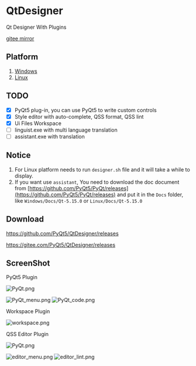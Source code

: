 # QtDesigner

Qt Designer With Plugins

[gitee mirror](https://gitee.com/PyQt5/QtDesigner)

## Platform

1. [Windows](Windows)
2. [Linux](Linux)

## TODO

- [x] PyQt5 plug-in, you can use PyQt5 to write custom controls
- [x] Style editor with auto-complete, QSS format, QSS lint
- [x] Ui Files Workspace
- [ ] linguist.exe with multi language translation
- [ ] assistant.exe with translation

## Notice

1. For Linux platform needs to run `designer.sh` file and it will take a while to display.
2. If you want use `assistant`, You need to download the doc document from [https://github.com/PyQt5/PyQt/releases](https://github.com/PyQt5/PyQt/releases) and put it in the `Docs` folder, like `Windows/Docs/Qt-5.15.0` or `Linux/Docs/Qt-5.15.0`

## Download

https://github.com/PyQt5/QtDesigner/releases

https://gitee.com/PyQt5/QtDesigner/releases

## ScreenShot

PyQt5 Plugin

![PyQt.png](ScreenShot/PyQt.png)

![PyQt_menu.png](ScreenShot/PyQt_menu.png)
![PyQt_code.png](ScreenShot/PyQt_code.png)

Workspace Plugin

![workspace.png](ScreenShot/workspace.png)

QSS Editor Plugin

![PyQt.png](ScreenShot/editor.png)

![editor_menu.png](ScreenShot/editor_menu.png)
![editor_lint.png](ScreenShot/editor_lint.png)
